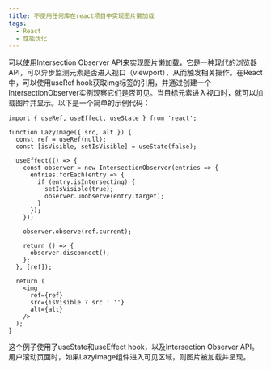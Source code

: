 ```yaml
---
title: 不使用任何库在react项目中实现图片懒加载
tags:
  - React
  - 性能优化
---
```

可以使用Intersection Observer API来实现图片懒加载，它是一种现代的浏览器API，可以异步监测元素是否进入视口（viewport），从而触发相关操作。在React中，可以使用useRef hook获取img标签的引用，并通过创建一个IntersectionObserver实例观察它们是否可见。当目标元素进入视口时，就可以加载图片并显示。以下是一个简单的示例代码：
```tsx
import { useRef, useEffect, useState } from 'react';

function LazyImage({ src, alt }) {
  const ref = useRef(null);
  const [isVisible, setIsVisible] = useState(false);

  useEffect(() => {
    const observer = new IntersectionObserver(entries => {
      entries.forEach(entry => {
        if (entry.isIntersecting) {
          setIsVisible(true);
          observer.unobserve(entry.target);
        }
      });
    });

    observer.observe(ref.current);

    return () => {
      observer.disconnect();
    };
  }, [ref]);

  return (
    <img
      ref={ref}
      src={isVisible ? src : ''}
      alt={alt}
    />
  );
}
```
这个例子使用了useState和useEffect hook，以及Intersection Observer API。用户滚动页面时，如果LazyImage组件进入可见区域，则图片被加载并呈现。

